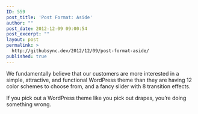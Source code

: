 ```yaml
---
ID: 559
post_title: 'Post Format: Aside'
author: ""
post_date: 2012-12-09 09:00:54
post_excerpt: ""
layout: post
permalink: >
  http://githubsync.dev/2012/12/09/post-format-aside/
published: true
---
```

We fundamentally believe that our customers are more interested in a simple, attractive, and functional WordPress theme than they are having 12 color schemes to choose from, and a fancy slider with 8 transition effects.

If you pick out a WordPress theme like you pick out drapes, you’re doing something wrong.